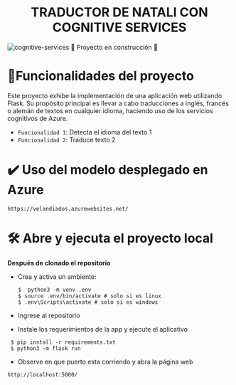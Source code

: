 <h1 align="center">  TRADUCTOR DE NATALI CON COGNITIVE SERVICES</h1>

![cognitive-services](https://github.com/natavelandia/basicTranslate/assets/39436355/5f5e5a8b-e816-4eee-84df-4ddd3cd057bd)
:construction: Proyecto en construcción :construction:
# :hammer:Funcionalidades del proyecto
Este proyecto exhibe la implementación de una aplicación web utilizando Flask. Su propósito principal es llevar a cabo traducciones a inglés, francés o alemán de textos en cualquier idioma, haciendo uso de los servicios cognitivos de Azure.

- `Funcionalidad 1`: Detecta el idioma del texto 1
- `Funcionalidad 2`: Traduce texto 2

# :heavy_check_mark: Uso del modelo desplegado en Azure
 ```shell
https://velandiados.azurewebsites.net/
```

# 🛠️ Abre y ejecuta el proyecto local

**Después de clonado el repositorio**
- Crea y activa un ambiente:
  ```shell
  $  python3 -m venv .env
  $ source .env/bin/activate # solo si es linux
  $ .env\Scripts\activate # solo si es windows 
  ```
* Ingrese al repositorio 
 
- Instale los requerimientos de la app y ejecute el aplicativo
 ```shell
  $ pip install -r requirements.txt
  $ python3 -m flask run
  ```
  * Observe en que puerto esta corriendo y abra la página web 
   ```shell
   http://localhost:5000/
  ```
 
